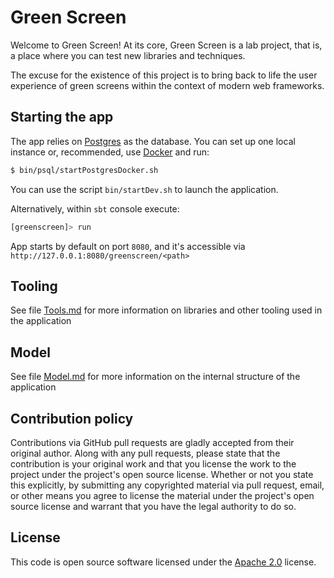 # Green Screen 

Welcome to Green Screen! At its core, Green Screen is a lab project, that is, a place where you can test new 
libraries and techniques. 

The excuse for the existence of this project is to bring back to life the user experience of green screens within 
the context of modern web frameworks.


## Starting the app

The app relies on [Postgres](https://www.postgresql.org/) as the database. You can set up one local instance or, recommended,
use [Docker](https://www.docker.com/) and run:

```bash
$ bin/psql/startPostgresDocker.sh
```

You can use the script `bin/startDev.sh` to launch the application.

Alternatively, within `sbt` console execute:

```bash
[greenscreen]> run
```

App starts by default on port `8080`, and it's accessible via `http://127.0.0.1:8080/greenscreen/<path>`

## Tooling

See file [Tools.md](./Tools.md) for more information on libraries and other tooling used in the application

## Model

See file [Model.md](./Model.md) for more information on the internal structure of the application


## Contribution policy ##

Contributions via GitHub pull requests are gladly accepted from their original author. Along with
any pull requests, please state that the contribution is your original work and that you license
the work to the project under the project's open source license. Whether or not you state this
explicitly, by submitting any copyrighted material via pull request, email, or other means you
agree to license the material under the project's open source license and warrant that you have the
legal authority to do so.

## License ##

This code is open source software licensed under the
[Apache 2.0](http://www.apache.org/licenses/LICENSE-2.0) license.
